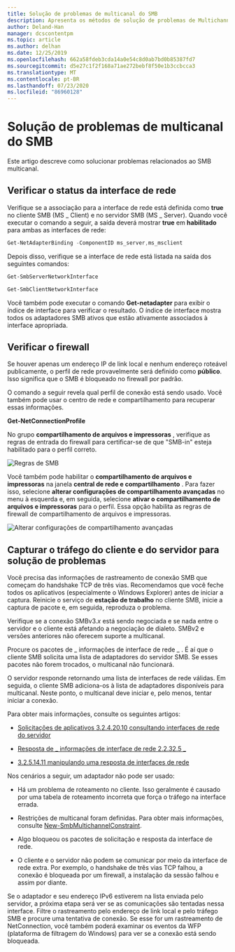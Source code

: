 ```yaml
---
title: Solução de problemas de multicanal do SMB
description: Apresenta os métodos de solução de problemas de Multichannel do SMB.
author: Deland-Han
manager: dcscontentpm
ms.topic: article
ms.author: delhan
ms.date: 12/25/2019
ms.openlocfilehash: 662a58fdeb3cda14a0e54c8d0ab7bd0b85387fd7
ms.sourcegitcommit: d5e27c1f2f168a71ae272bebf8f50e1b3ccbcca3
ms.translationtype: MT
ms.contentlocale: pt-BR
ms.lasthandoff: 07/23/2020
ms.locfileid: "86960128"
---
```

# <a name="smb-multichannel-troubleshooting"></a>Solução de problemas de multicanal do SMB

Este artigo descreve como solucionar problemas relacionados ao SMB multicanal.

## <a name="check-the-network-interface-status"></a>Verificar o status da interface de rede

Verifique se a associação para a interface de rede está definida como **true** no cliente SMB (MS \_ Client) e no servidor SMB (MS \_ Server). Quando você executar o comando a seguir, a saída deverá mostrar **true** em **habilitado** para ambas as interfaces de rede:

```PowerShell
Get-NetAdapterBinding -ComponentID ms_server,ms_msclient
```

Depois disso, verifique se a interface de rede está listada na saída dos seguintes comandos:

```PowerShell
Get-SmbServerNetworkInterface
```

```PowerShell
Get-SmbClientNetworkInterface
```

Você também pode executar o comando **Get-netadapter** para exibir o índice de interface para verificar o resultado. O índice de interface mostra todos os adaptadores SMB ativos que estão ativamente associados à interface apropriada.

## <a name="check-the-firewall"></a>Verificar o firewall

Se houver apenas um endereço IP de link local e nenhum endereço roteável publicamente, o perfil de rede provavelmente será definido como **público**. Isso significa que o SMB é bloqueado no firewall por padrão.

O comando a seguir revela qual perfil de conexão está sendo usado. Você também pode usar o centro de rede e compartilhamento para recuperar essas informações.

**Get-NetConnectionProfile**

No grupo **compartilhamento de arquivos e impressoras** , verifique as regras de entrada do firewall para certificar-se de que "SMB-in" esteja habilitado para o perfil correto.

![Regras de SMB](media/smb-multichannel-troubleshooting-1.png)

Você também pode habilitar o **compartilhamento de arquivos e impressoras** na janela **central de rede e compartilhamento** . Para fazer isso, selecione **alterar configurações de compartilhamento avançadas** no menu à esquerda e, em seguida, selecione **ativar o compartilhamento de arquivos e impressoras** para o perfil. Essa opção habilita as regras de firewall de compartilhamento de arquivos e impressoras.

![Alterar configurações de compartilhamento avançadas](media/smb-multichannel-troubleshooting-2.png)

## <a name="capture-client-and-server-sided-traffic-for-troubleshooting"></a>Capturar o tráfego do cliente e do servidor para solução de problemas

Você precisa das informações de rastreamento de conexão SMB que começam do handshake TCP de três vias. Recomendamos que você feche todos os aplicativos (especialmente o Windows Explorer) antes de iniciar a captura. Reinicie o serviço de **estação de trabalho** no cliente SMB, inicie a captura de pacote e, em seguida, reproduza o problema.

Verifique se a conexão SMBv3.*x* está sendo negociada e se nada entre o servidor e o cliente está afetando a negociação de dialeto. SMBv2 e versões anteriores não oferecem suporte a multicanal.

Procure os pacotes de \_ informações de interface de rede \_ . É aí que o cliente SMB solicita uma lista de adaptadores do servidor SMB. Se esses pacotes não forem trocados, o multicanal não funcionará.

O servidor responde retornando uma lista de interfaces de rede válidas. Em seguida, o cliente SMB adiciona-os à lista de adaptadores disponíveis para multicanal. Neste ponto, o multicanal deve iniciar e, pelo menos, tentar iniciar a conexão.

Para obter mais informações, consulte os seguintes artigos:

- [Solicitações de aplicativos 3.2.4.20.10 consultando interfaces de rede do servidor](/openspecs/windows_protocols/ms-smb2/147adde4-d936-4597-924a-8caa3429c6b0)

- [Resposta de \_ informações de interface de rede 2.2.32.5 \_](/openspecs/windows_protocols/ms-smb2/fcd862d1-1b85-42df-92b1-e103199f531f)

- [3.2.5.14.11 manipulando uma resposta de interfaces de rede](/openspecs/windows_protocols/ms-smb2/5459722b-1eaa-4ead-b465-284363264cad)

Nos cenários a seguir, um adaptador não pode ser usado:

- Há um problema de roteamento no cliente. Isso geralmente é causado por uma tabela de roteamento incorreta que força o tráfego na interface errada.

- Restrições de multicanal foram definidas. Para obter mais informações, consulte [New-SmbMultichannelConstraint](/powershell/module/smbshare/new-smbmultichannelconstraint).

- Algo bloqueou os pacotes de solicitação e resposta da interface de rede.

- O cliente e o servidor não podem se comunicar por meio da interface de rede extra. Por exemplo, o handshake de três vias TCP falhou, a conexão é bloqueada por um firewall, a instalação da sessão falhou e assim por diante.

Se o adaptador e seu endereço IPv6 estiverem na lista enviada pelo servidor, a próxima etapa será ver se as comunicações são tentadas nessa interface. Filtre o rastreamento pelo endereço de link local e pelo tráfego SMB e procure uma tentativa de conexão. Se esse for um rastreamento de NetConnection, você também poderá examinar os eventos da WFP (plataforma de filtragem do Windows) para ver se a conexão está sendo bloqueada.
